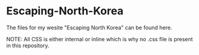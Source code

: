 # Escaping-North-Korea
The files for my wesite "Escaping North Korea" can be found here.

NOTE: All CSS is either internal or inline which is why no .css file is present in this repository. 
